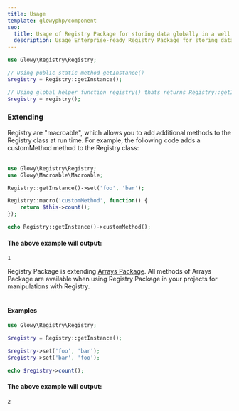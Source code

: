 ```yaml
---
title: Usage
template: glowyphp/component
seo:
  title: Usage of Registry Package for storing data globally in a well managed fashion, helping to prevent global meltdown
  description: Usage Enterprise-ready Registry Package for storing data globally in a well managed fashion, helping to prevent global meltdown
---
```


```php
use Glowy\Registry\Registry;

// Using public static method getInstance()
$registry = Registry::getInstance();

// Using global helper function registry() thats returns Registry::getInstance()
$registry = registry();
```

### Extending

Registry are "macroable", which allows you to add additional methods to the Registry class at run time. For example, the following code adds a customMethod method to the Registry class:<br><br>

```php
use Glowy\Registry\Registry;
use Glowy\Macroable\Macroable;

Registry::getInstance()->set('foo', 'bar');

Registry::macro('customMethod', function() {
    return $this->count();
});

echo Registry::getInstance()->customMethod();
```

#### The above example will output:

```text
1
```

Registry Package is extending [Arrays Package](https://glowy.com/components/arrays). All methods of Arrays Package are available when using Registry Package in your projects for manipulations with Registry.<br><br>

#### Examples

```php
use Glowy\Registry\Registry;

$registry = Registry::getInstance();

$registry->set('foo', 'bar');
$registry->set('bar', 'foo');

echo $registry->count();
```

#### The above example will output:

```text
2
```
